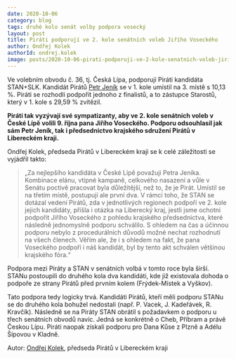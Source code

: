 ```yaml
---
date: 2020-10-06
category: blog
tags: druhé kolo senát volby podpora vosecký
layout: post
title: Piráti podporují ve 2. kole senátních voleb Jiřího Voseckého
author: Ondřej Kolek
authorId: ondrej.kolek
image: posts/2020-10-06-pirati-podporuji-ve-2-kole-senatnich-voleb-jiriho-voseckeho.jpg
---
```

Ve volebním obvodu č. 36, tj. Česká Lípa, podporují Piráti kandidáta STAN+SLK. Kandidát Pirátů [Petr Jeník](/lide/petr-jenik) se v 1. kole umístil na 3. místě s 10,13 %. Piráti se rozhodli podpořit jednoho z finalistů, a to zástupce Starostů, který v 1. kole s 29,59 % zvítězil.

**Piráti tak vyzývají své sympatizanty, aby ve 2. kole senátních voleb v České Lípě volili 9. října pana Jiřího Voseckého. Podporu odsouhlasil jak sám Petr Jeník, tak i předsednictvo krajského sdružení Pirátů v Libereckém kraji.**

Ondřej Kolek, předseda Pirátů v Libereckém kraji se k celé záležitosti se vyjádřil takto:
>„Za nejlepšího kandidáta v České Lípě považuji Petra Jeníka. Kombinace elánu, vtipné kampaně, celkového nasazení a vůle v Senátu poctivě pracovat byla důležitější, než to, že je Pirát. Umístil se na třetím místě, postupují ale první dva. V rámci toho, že STAN se dotázal vedení Pirátů, zda v jednotlivých regionech podpoří ve 2. kole jejich kandidáty, přišla i otázka na Liberecký kraj, jestli jsme ochotni podpořit Jiřího Voseckého z pohledu krajského předsednictva, které následně jednomyslně podporu schválilo. S ohledem na čas a účinnou podporu nebylo z procedurálních důvodů možné nechat rozhodnutí na všech členech. Věřím ale, že i s ohledem na fakt, že pana Voseckého podpoří i náš kandidát, byl by tento akt schválen většinou krajského fóra.“

Podpora mezi Piráty a STAN v senátních volbá v tomto roce byla širší. STANu postoupili do druhého kola dva kandidáti, kde již existovala dohoda o podpoře ze strany Pirátů před prvním kolem (Frýdek-Místek a Vyškov). 

Tato podpora tedy logicky trvá. Kandidáti Pirátů, kteří měli podporu STANu se do druhého kola bohužel nedostali (např. P. Vacek, J. Kadeřávek, R. Kravčík). Následně se na Piráty STAN obrátil s požadavkem o podporu u třech senátních obvodů navíc. Jedná se konkrétně o Cheb, Příbram a právě Českou Lípu. Piráti naopak získali podporu pro Dana Kůse z Plzně a Adélu Šípovou v Kladně.

Autor: [Ondřej Kolek](/lide/ondrej-kolek), předseda Pirátů v Libereckém kraji